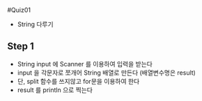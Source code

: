 #Quiz01
* String 다루기

## Step 1
* String input 에 Scanner 를 이용하여 입력을 받는다
* input 을 각문자로 쪼개어 String 배열로 만든다 (배열변수명은 result)
* 단, split 함수를 쓰지않고 for문을 이용하여 한다
* result 를 println 으로 찍는다
